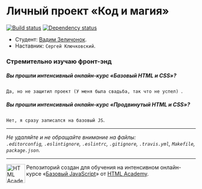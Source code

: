 # Личный проект «Код и магия»

[![Build status][travis-image]][travis-url]
[![Dependency status][dependency-image]][dependency-url]

* Студент: [Вадим Зеличонок](https://htmlacademy.ru/profile/id115242).
* Наставник: `Сергей Ключковский`.

### Стремительно изучаю фронт-энд

##### Вы прошли интенсивный онлайн-курс «Базовый HTML и CSS»?
`Да, но не защитил проект (У меня была свадьба, так что не успел) `.

##### Вы прошли интенсивный онлайн-курс «Продвинутый HTML и CSS»?
`Нет, я сразу записался на базовый JS`.

---

_Не удаляйте и не обращайте внимание на файлы:_<br>
_`.editorconfig`, `.eslintignore`, `.eslintrc`, `.gitignore`, `.travis.yml`, `Makefile`, `package.json`._

---

<a href="https://htmlacademy.ru/js_intensive"><img align="left" width="50" height="50" title="HTML Academy" src="https://up.htmlacademy.ru/static/img/intensive/javascript/logo-for-github.svg"></a>

Репозиторий создан для обучения на интенсивном онлайн-курсе «[Базовый JavaScript](https://htmlacademy.ru/js_intensive)» от [HTML Academy](https://htmlacademy.ru).

[travis-image]: https://travis-ci.org/htmlacademy-javascript/115242-code-and-magick.svg?branch=master
[travis-url]: https://travis-ci.org/htmlacademy-javascript/115242-code-and-magick
[dependency-image]: https://david-dm.org/htmlacademy-javascript/115242-code-and-magick.svg?style=flat-square
[dependency-url]: https://david-dm.org/htmlacademy-javascript/115242-code-and-magick
